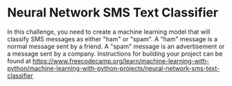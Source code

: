 # Neural Network SMS Text Classifier

In this challenge, you need to create a machine learning model that will classify SMS messages as either "ham" or "spam". A "ham" message is a normal message sent by a friend. A "spam" message is an advertisement or a message sent by a company.
Instructions for building your project can be found at https://www.freecodecamp.org/learn/machine-learning-with-python/machine-learning-with-python-projects/neural-network-sms-text-classifier